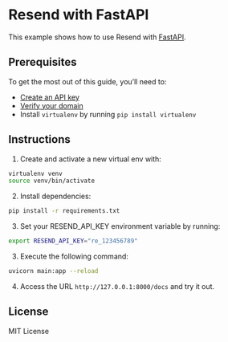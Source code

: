 # Resend with FastAPI

This example shows how to use Resend with [FastAPI](https://fastapi.tiangolo.com/).

## Prerequisites

To get the most out of this guide, you’ll need to:

* [Create an API key](https://resend.com/api-keys)
* [Verify your domain](https://resend.com/domains)
* Install `virtualenv` by running `pip install virtualenv`

## Instructions

1. Create and activate a new virtual env with:

```sh
virtualenv venv
source venv/bin/activate
```

2. Install dependencies:

```sh
pip install -r requirements.txt
```

3. Set your RESEND_API_KEY environment variable by running:

```sh
export RESEND_API_KEY="re_123456789"
```

3. Execute the following command:

```sh
uvicorn main:app --reload
```

4. Access the URL `http://127.0.0.1:8000/docs` and try it out.

## License

MIT License